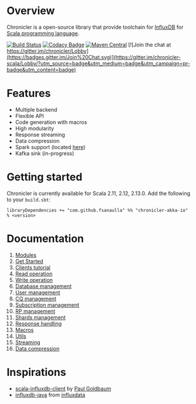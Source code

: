 # Overview
Chronicler is a open-source library that provide toolchain for [InfluxDB](https://www.influxdata.com/) for [Scala programming language](https://www.scala-lang.org/).

[![Build Status](https://travis-ci.org/fsanaulla/chronicler.svg?branch=master)](https://travis-ci.org/fsanaulla/chronicler)
[![Codacy Badge](https://api.codacy.com/project/badge/Grade/19207668eaf6496485a66d2e2c7701c1)](https://www.codacy.com/app/fsanaulla/chronicler?utm_source=github.com&amp;utm_medium=referral&amp;utm_content=fsanaulla/chronicler&amp;utm_campaign=Badge_Grade)
[![Maven Central](https://maven-badges.herokuapp.com/maven-central/com.github.fsanaulla/chronicler-core-shared_2.11/badge.svg)](https://maven-badges.herokuapp.com/maven-central/com.github.fsanaulla/chronicler-core-shared_2.11)
[![Join the chat at https://gitter.im/chronicler/Lobby](https://badges.gitter.im/Join%20Chat.svg)](https://gitter.im/chronicler-scala/Lobby/?utm_source=badge&utm_medium=badge&utm_campaign=pr-badge&utm_content=badge)

# Features
- Multiple backend
- Flexible API
- Code generation with macros
- High modularity
- Response streaming
- Data compression
- Spark support (located [here](https://github.com/fsanaulla/chronicler-spark))
- Kafka sink (in-progress)

# Getting started
Chronicler is currently available for Scala 2.11, 2.12, 2.13.0. Add the following to your `build.sbt`:
```
libraryDependencies += "com.github.fsanaulla" %% "chronicler-akka-io" % <version>
``` 


# Documentation
1. [Modules](modules.md)
1. [Get Started](get_started.md)
1. [Clients tutorial](clients.md)
2. [Read operation](read_operation_notes.md)
3. [Write operation](write_operation_notes.md)
4. [Database management](database_management.md)
5. [User management](user_management.md)
6. [CQ management](continuous_query-management.md)
7. [Subscription management](subscription_management.md)
8. [RP management](retention_policy_management.md)
9. [Shards management](shard_management.md)
10. [Response handling](response_handling.md)
11. [Macros](macros.md)
12. [Utils](utils.md)
13. [Streaming](streaming.md)
14. [Data compression](gzipping.md)

# Inspirations
- [scala-influxdb-client](https://github.com/paulgoldbaum/scala-influxdb-client) by [Paul Goldbaum](https://github.com/paulgoldbaum)
- [influxdb-java](https://github.com/influxdata/influxdb-java) from [influxdata](https://github.com/influxdata)
